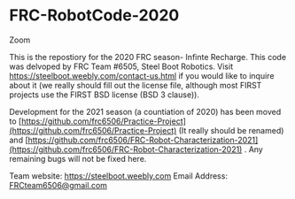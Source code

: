 # FRC-RobotCode-2020
Zoom

This is the repostiory for the 2020 FRC season- Infinte Recharge. This code was delvoped by FRC Team #6505, Steel Boot Robotics. Visit https://steelboot.weebly.com/contact-us.html if you would like to inquire about it (we really should fill out the license file, although most FIRST projects use the FIRST BSD license (BSD 3 clause)).

Development for the 2021 season (a countiation of 2020) has been moved to [https://github.com/frc6506/Practice-Project](https://github.com/frc6506/Practice-Project) (It really should be renamed) and [https://github.com/frc6506/FRC-Robot-Characterization-2021](https://github.com/frc6506/FRC-Robot-Characterization-2021) .  Any remaining bugs will not be fixed here.

Team website: https://steelboot.weebly.com Email Address: FRCteam6506@gmail.com
